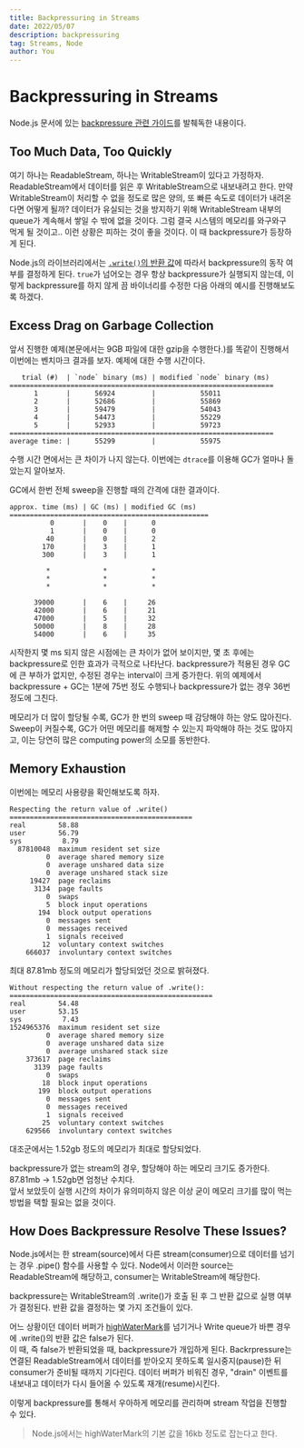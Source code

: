 ```yaml
---
title: Backpressuring in Streams
date: 2022/05/07
description: backpressuring
tag: Streams, Node
author: You
---
```


# Backpressuring in Streams

Node.js 문서에 있는
[backpressure 관련 가이드](https://nodejs.org/en/docs/guides/backpressuring-in-streams/)를
발췌독한 내용이다.

## Too Much Data, Too Quickly

여기 하나는 ReadableStream, 하나는 WritableStream이 있다고 가정하자.
ReadableStream에서 데이터를 읽은 후 WritableStream으로 내보내려고 한다. 만약
WritableStream이 처리할 수 없을 정도로 많은 양의, 또 빠른 속도로 데이터가
내려온다면 어떻게 될까? 데이터가 유실되는 것을 방지하기 위해 WritableStream
내부의 queue가 계속해서 쌓일 수 밖에 없을 것이다. 그럼 결국 시스템의 메모리를
와구와구 먹게 될 것이고.. 이런 상황은 피하는 것이 좋을 것이다. 이 때
backpressure가 등장하게 된다.

Node.js의 라이브러리에서는
[`.write()`의 반환 값](https://github.com/nodejs/node/blob/55c42bc6e5602e5a47fb774009cfe9289cb88e71/lib/_stream_writable.js#L239)에
따라서 backpressure의 동작 여부를 결정하게 된다. `true`가 넘어오는 경우 항상
backpressure가 실행되지 않는데, 이렇게 backpressure를 하지 않게 끔 바이너리를
수정한 다음 아래의 예시를 진행해보도록 하겠다.

## Excess Drag on Garbage Collection

앞서 진행한 예제(본문에서는 9GB 파일에 대한 gzip을 수행한다.)를 똑같이 진행해서
이번에는 벤치마크 결과를 보자. 예제에 대한 수행 시간이다.

```
   trial (#)  | `node` binary (ms) | modified `node` binary (ms)
=================================================================
      1       |      56924         |           55011
      2       |      52686         |           55869
      3       |      59479         |           54043
      4       |      54473         |           55229
      5       |      52933         |           59723
=================================================================
average time: |      55299         |           55975
```

수행 시간 면에서는 큰 차이가 나지 않는다. 이번에는 `dtrace`를 이용해 GC가 얼마나
돌았는지 알아보자.

GC에서 한번 전체 sweep을 진행할 때의 간격에 대한 결과이다.

```
approx. time (ms) | GC (ms) | modified GC (ms)
=================================================
          0       |    0    |      0
          1       |    0    |      0
         40       |    0    |      2
        170       |    3    |      1
        300       |    3    |      1

         *             *           *
         *             *           *
         *             *           *

      39000       |    6    |     26
      42000       |    6    |     21
      47000       |    5    |     32
      50000       |    8    |     28
      54000       |    6    |     35
```

시작한지 몇 ms 되지 않은 시점에는 큰 차이가 없어 보이지만, 몇 초 후에는
backpressure로 인한 효과가 극적으로 나타난다. backpressure가 적용된 경우 GC에 큰
부하가 없지만, 수정된 경우는 interval이 크게 증가한다. 위의 예제에서
backpressure + GC는 1분에 75번 정도 수행되나 backpressure가 없는 경우 36번
정도에 그친다.

메모리가 더 많이 할당될 수록, GC가 한 번의 sweep 때 감당해야 하는 양도 많아진다.
Sweep이 커질수록, GC가 어떤 메모리를 해제할 수 있는지 파악해야 하는 것도
많아지고, 이는 당연히 많은 computing power의 소모를 동반한다.

## Memory Exhaustion

이번에는 메모리 사용량을 확인해보도록 하자.

```
Respecting the return value of .write()
=============================================
real        58.88
user        56.79
sys          8.79
  87810048  maximum resident set size
         0  average shared memory size
         0  average unshared data size
         0  average unshared stack size
     19427  page reclaims
      3134  page faults
         0  swaps
         5  block input operations
       194  block output operations
         0  messages sent
         0  messages received
         1  signals received
        12  voluntary context switches
    666037  involuntary context switches
```

최대 87.81mb 정도의 메모리가 할당되었던 것으로 밝혀졌다.

```
Without respecting the return value of .write():
==================================================
real        54.48
user        53.15
sys          7.43
1524965376  maximum resident set size
         0  average shared memory size
         0  average unshared data size
         0  average unshared stack size
    373617  page reclaims
      3139  page faults
         0  swaps
        18  block input operations
       199  block output operations
         0  messages sent
         0  messages received
         1  signals received
        25  voluntary context switches
    629566  involuntary context switches
```

대조군에서는 1.52gb 정도의 메모리가 최대로 할당되었다.

backpressure가 없는 stream의 경우, 할당해야 하는 메모리 크기도 증가한다. 87.81mb
-> 1.52gb면 엄청난 수치다.\
앞서 보았듯이 실행 시간의 차이가 유의미하지 않은 이상 굳이 메모리 크기를 많이
먹는 방법을 택할 필요는 없을 것이다.

## How Does Backpressure Resolve These Issues?

Node.js에서는 한 stream(source)에서 다른 stream(consumer)으로 데이터를 넘기는
경우 .pipe() 함수를 사용할 수 있다. Node에서 이러한 source는 ReadableStream에
해당하고, consumer는 WritableStream에 해당한다.

backpressure는 WritableStream의 .write()가 호출 된 후 그 반환 값으로 실행 여부가
결정된다. 반환 값을 결정하는 몇 가지 조건들이 있다.

어느 상황이던 데이터 버퍼가
[highWaterMark](https://streams.spec.whatwg.org/#high-water-mark)를 넘기거나
Write queue가 바쁜 경우에 .write()의 반환 값은 false가 된다.\
이 때, 즉 false가 반환되었을 때, backpressure가 개입하게 된다. Backrpressure는
연결된 ReadableStream에서 데이터를 받아오지 못하도록 일시중지(pause)한 뒤
consumer가 준비될 때까지 기다린다. 데이터 버퍼가 비워진 경우, "drain" 이벤트를
내보내고 데이터가 다시 들어올 수 있도록 재개(resume)시킨다.

이렇게 backpressure를 통해서 우아하게 메모리를 관리하며 stream 작업을 진행할 수
있다.

> Node.js에서는 highWaterMark의 기본 값을 16kb 정도로 잡는다고 한다.
